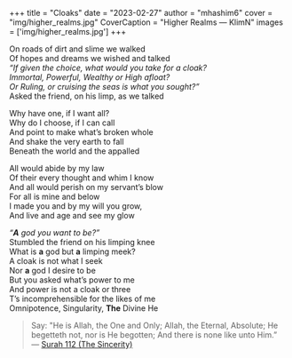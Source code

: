 +++
title = "Cloaks"
date = "2023-02-27"
author = "mhashim6"
cover = "img/higher_realms.jpg"
CoverCaption = "Higher Realms — KlimN"
images = ['img/higher_realms.jpg']
+++

On roads of dirt and slime we walked  
Of hopes and dreams we wished and talked  
_“If given the choice, what would you take for a cloak?_  
_Immortal, Powerful, Wealthy or High afloat?_  
_Or Ruling, or cruising the seas is what you sought?”_  
Asked the friend, on his limp, as we talked  

Why have one, if I want all?  
Why do I choose, if I can call  
And point to make what’s broken whole  
And shake the very earth to fall  
Beneath the world and the appalled  

All would abide by my law  
Of their every thought and whim I know  
And all would perish on my servant’s blow  
For all is mine and below  
I made you and by my will you grow,  
And live and age and see my glow  

_“**A** god you want to be?”_  
Stumbled the friend on his limping knee  
What is **a** god but **a** limping meek?  
A cloak is not what I seek  
Nor **a** god I desire to be  
But you asked what’s power to me  
And power is not a cloak or three  
T’s incomprehensible for the likes of me  
Omnipotence, Singularity, **The** Divine He  

> Say: "He is Allah, the One and Only; Allah, the Eternal, Absolute; He begetteth not, nor is He begotten; And there is none like unto Him.” \
— [Surah 112 (The Sincerity)](https://quran.com/112)
